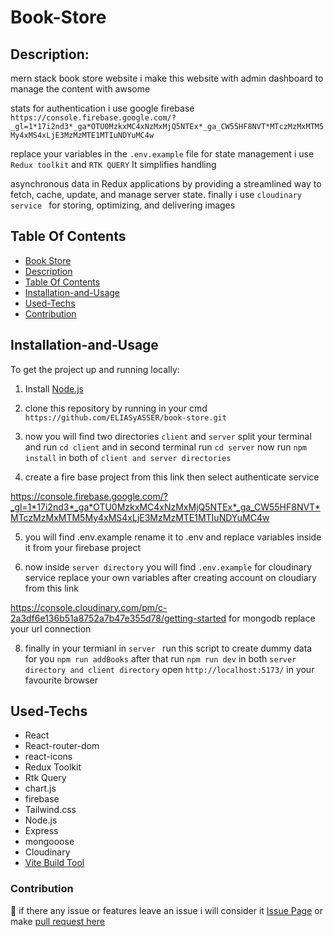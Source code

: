 # Book-Store 

## Description:
mern stack book store website i make this website with admin dashboard to manage the content with awsome

stats for authentication i use google firebase 
`https://console.firebase.google.com/?_gl=1*17i2nd3*_ga*OTU0MzkxMC4xNzMxMjQ5NTEx*_ga_CW55HF8NVT*MTczMzMxMTM5My4xMS4xLjE3MzMzMTE1MTIuNDYuMC4w`  

replace your variables in the `.env.example` file  for state management i use `Redux toolkit` and `RTK QUERY` It simplifies handling 

asynchronous data in Redux applications by providing a streamlined way to fetch, cache, update, and manage server state. finally i use `cloudinary service ` for storing, optimizing, and delivering images

## Table Of Contents

  - [Book Store](#Book-Store)
  - [Description](#description)
  - [Table Of Contents](#table-of-contents)
  - [Installation-and-Usage](#installation-and-usage)
  - [Used-Techs](#used-techs)
  - [Contribution](#contribution)

## Installation-and-Usage

To get the project up and running locally:
1. Install [Node.js](https://nodejs.org/en/)

2. clone this repository by running in your cmd `https://github.com/ELIASyASSER/book-store.git`
  
3. now you will find two directories `client` and `server` split your terminal and run `cd client` and in  second terminal run `cd server` now run `npm install` in both of `client and server directories`

4. create a fire base project from this link then select authenticate service 

https://console.firebase.google.com/?_gl=1*17i2nd3*_ga*OTU0MzkxMC4xNzMxMjQ5NTEx*_ga_CW55HF8NVT*MTczMzMxMTM5My4xMS4xLjE3MzMzMTE1MTIuNDYuMC4w

5. you will find .env.example rename it to .env and replace variables inside it from your firebase project

6.  now inside `server directory` you will find  `.env.example` for cloudinary service replace your own variables after creating account on cloudiary from this link

https://console.cloudinary.com/pm/c-2a3df6e136b51a8752a7b47e355d78/getting-started for mongodb replace your url connection 

8. finally in your termianl in `server ` run this script to create dummy data for you `npm run addBooks`  after that run `npm run dev` in both `server directory and client directory`
 open `http://localhost:5173/` in your favourite browser

 ## Used-Techs 
  - React
  - React-router-dom
  - react-icons
  - Redux Toolkit
  - Rtk Query
  - chart.js
  - firebase
  - Tailwind.css
  - Node.js
  - Express
  - mongooose
  - Cloudinary
  - [Vite Build Tool](https://vite.dev/guide/)
  
### Contribution
🤝
if there any issue or features leave an issue i will consider it [Issue Page](https://github.com/ELIASyASSER/book-store/issues)
or make [pull request here ](https://github.com/ELIASyASSER/book-store/pulls)
